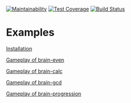 [![Maintainability](https://api.codeclimate.com/v1/badges/a99a88d28ad37a79dbf6/maintainability)](https://codeclimate.com/github/codeclimate/codeclimate/maintainability)
[![Test Coverage](https://api.codeclimate.com/v1/badges/a99a88d28ad37a79dbf6/test_coverage)](https://codeclimate.com/github/codeclimate/codeclimate/test_coverage)
[![Build Status](https://travis-ci.org/ashikov/frontend-project-lvl1.svg?branch=master)](https://travis-ci.org/ashikov/frontend-project-lvl1)
# Examples
[Installation](https://asciinema.org/a/WHAKN8mNHCp46MQpkHGevNj7d "Installation example on asciinema.org")

[Gameplay of brain-even](https://asciinema.org/a/G39PwfXxPxVDlu1neR1tg5iPh "Gameplay of brain-even on asciinema.org")

[Gameplay of brain-calc](https://asciinema.org/a/biQcWVLMn13DADVJmB72y4FI0 "Gameplay of brain-calc on asciinema.org")

[Gameplay of brain-gcd](https://asciinema.org/a/fzRwR6rpRsdUjQB6Kwp9tZieK "Gameplay of brain-gcd on asciinema.org")

[Gameplay of brain-progression](https://asciinema.org/a/fVlreDgN2V24XsH1JjDn5cpml "Gameplay of brain-progression on asciinema.org")
